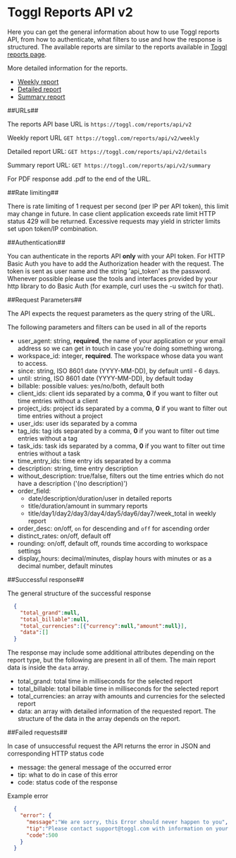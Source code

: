 Toggl Reports API v2
=================

Here you can get the general information about how to use Toggl reports API, from how to authenticate, what filters to use and how the response is structured. The available reports are similar to the reports available in [Toggl reports page](https://www.toggl.com/report/show).

More detailed information for the reports.
* [Weekly report](reports/weekly.md)
* [Detailed report](reports/detailed.md)
* [Summary report](reports/summary.md)

##URLs##

The reports API base URL is `https://toggl.com/reports/api/v2`

Weekly report URL `GET https://toggl.com/reports/api/v2/weekly`

Detailed report URL: `GET https://toggl.com/reports/api/v2/details`

Summary report URL: `GET https://toggl.com/reports/api/v2/summary`

For PDF response add .pdf to the end of the URL.

##Rate limiting##

There is rate limiting of 1 request per second (per IP per API token), this
limit may change in future. In case client application exceeds rate limit
HTTP status 429 will be returned. Excessive requests may yield in stricter 
limits set upon token/IP combination.

##Authentication##

You can authenticate in the reports API **only** with your API token. For HTTP Basic Auth you have to add the Authorization header with the request.
The token is sent as user name and the string 'api_token' as the password.
Whenever possible please use the tools and interfaces provided by your http library to do Basic Auth (for example, curl uses the -u switch for that).

##Request Parameters##

The API expects the request parameters as the query string of the URL.

The following parameters and filters can be used in all of the reports
* user_agent: string, **required**, the name of your application or your email address so we can get in touch in case you're doing something wrong.
* workspace_id: integer, **required**. The workspace whose data you want to access.
* since: string, ISO 8601 date (YYYY-MM-DD), by default until - 6 days.
* until: string, ISO 8601 date (YYYY-MM-DD), by default today
* billable: possible values: yes/no/both, default both
* client_ids: client ids separated by a comma, **0** if you want to filter out time entries without a client
* project_ids: project ids separated by a comma, **0** if you want to filter out time entries without a project
* user_ids: user ids separated by a comma
* tag_ids: tag ids separated by a comma, **0** if you want to filter out time entries without a tag
* task_ids: task ids separated by a comma, **0** if you want to filter out time entries without a task
* time_entry_ids: time entry ids separated by a comma
* description: string, time entry description
* without_description: true/false, filters out the time entries which do not have a description ('(no description)')
* order_field:
  * date/description/duration/user in detailed reports
  * title/duration/amount in summary reports
  * title/day1/day2/day3/day4/day5/day6/day7/week_total in weekly report
* order_desc: on/off, `on` for descending and `off` for ascending order
* distinct_rates: on/off, default off
* rounding: on/off, default off, rounds time according to workspace settings
* display_hours: decimal/minutes, display hours with minutes or as a decimal number, default minutes

##Successful response##

The general structure of the successful response
```json
  {
    "total_grand":null,
    "total_billable":null,
    "total_currencies":[{"currency":null,"amount":null}],
    "data":[]
  }
```
The response may include some additional attributes depending on the report type, but the following are present in all of them. The main report data is inside the `data` array.

* total_grand: total time in milliseconds for the selected report
* total_billable: total billable time in milliseconds for the selected report
* total_currencies: an array with amounts and currencies for the selected report
* data: an array with detailed information of the requested report. The structure of the data in the array depends on the report.

##Failed requests##

In case of unsuccessful request the API returns the error in JSON and corresponding HTTP status code
* message: the general message of the occurred error
* tip: what to do in case of this error
* code: status code of the response

Example error
```json
  {
    "error": {
      "message":"We are sorry, this Error should never happen to you",
      "tip":"Please contact support@toggl.com with information on your request",
      "code":500
    }
  }

```
